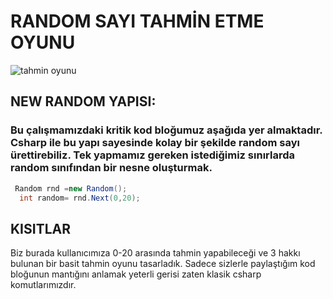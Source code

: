 # RANDOM SAYI TAHMİN ETME OYUNU

![tahmin oyunu](https://i0.wp.com/www.tasarimkodlama.com/wp-content/uploads/2020/11/python-sayi-tahmin-oyunu-1-1.png?fit=507%2C261&ssl=1)
## NEW RANDOM YAPISI:
### Bu çalışmamızdaki kritik kod bloğumuz aşağıda  yer almaktadır. Csharp ile bu yapı sayesinde kolay bir şekilde random sayı ürettirebiliz. Tek yapmamız gereken istediğimiz sınırlarda random sınıfından bir nesne oluşturmak.

 ```csharp
  Random rnd =new Random();
   int random= rnd.Next(0,20);  
 ```

 ## KISITLAR
Biz burada kullanıcımıza 0-20 arasında tahmin yapabileceği ve 3 hakkı bulunan bir basit tahmin oyunu tasarladık. Sadece sizlerle paylaştığım kod bloğunun mantığını anlamak yeterli gerisi zaten klasik csharp komutlarımızdır.

